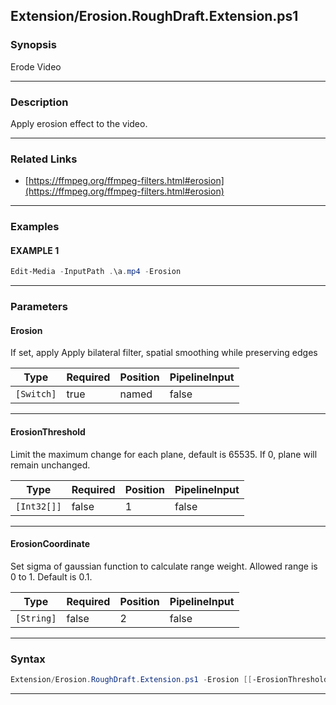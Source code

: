 
Extension/Erosion.RoughDraft.Extension.ps1
------------------------------------------
### Synopsis
Erode Video

---
### Description

Apply erosion effect to the video.

---
### Related Links
* [https://ffmpeg.org/ffmpeg-filters.html#erosion](https://ffmpeg.org/ffmpeg-filters.html#erosion)



---
### Examples
#### EXAMPLE 1
```PowerShell
Edit-Media -InputPath .\a.mp4 -Erosion
```

---
### Parameters
#### **Erosion**

If set, apply Apply bilateral filter, spatial smoothing while preserving edges






|Type      |Required|Position|PipelineInput|
|----------|--------|--------|-------------|
|`[Switch]`|true    |named   |false        |



---
#### **ErosionThreshold**

Limit the maximum change for each plane, default is 65535. If 0, plane will remain unchanged.






|Type       |Required|Position|PipelineInput|
|-----------|--------|--------|-------------|
|`[Int32[]]`|false   |1       |false        |



---
#### **ErosionCoordinate**

Set sigma of gaussian function to calculate range weight. Allowed range is 0 to 1. Default is 0.1.






|Type      |Required|Position|PipelineInput|
|----------|--------|--------|-------------|
|`[String]`|false   |2       |false        |



---
### Syntax
```PowerShell
Extension/Erosion.RoughDraft.Extension.ps1 -Erosion [[-ErosionThreshold] <Int32[]>] [[-ErosionCoordinate] <String>] [<CommonParameters>]
```
---




